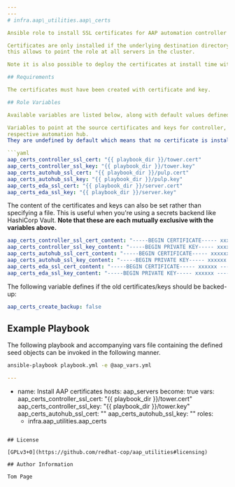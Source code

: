 ```yaml
---
---
# infra.aap\_utilities.aap\_certs

Ansible role to install SSL certificates for AAP automation controller and/or automation hub and/or EDA controller.

Certificates are only installed if the underlying destination directory does already exist,
this allows to point the role at all servers in the cluster.

Note it is also possible to deploy the certificates at install time with the proper inventory variables.

## Requirements

The certificates must have been created with certificate and key.

## Role Variables

Available variables are listed below, along with default values defined (see [defaults](defaults/main.yml)).

Variables to point at the source certificates and keys for controller,
respective automation hub.
They are undefined by default which means that no certificate is installed:

```yaml
aap_certs_controller_ssl_cert: "{{ playbook_dir }}/tower.cert"
aap_certs_controller_ssl_key: "{{ playbook_dir }}/tower.key"
aap_certs_autohub_ssl_cert: "{{ playbook_dir }}/pulp.cert"
aap_certs_autohub_ssl_key: "{{ playbook_dir }}/pulp.key"
aap_certs_eda_ssl_cert: "{{ playbook_dir }}/server.cert"
aap_certs_eda_ssl_key: "{{ playbook_dir }}/server.key"

```

The content of the certificates and keys can also be set rather than specifying a file.
This is useful when you're using a secrets backend like HashiCorp Vault.
**Note that these are each mutually exclusive with the variables above.**

```yaml
aap_certs_controller_ssl_cert_content: "-----BEGIN CERTIFICATE----- xxxxxx -----END CERTIFICATE-----"
aap_certs_controller_ssl_key_content: "-----BEGIN PRIVATE KEY----- xxxxxx -----END PRIVATE KEY-----"
aap_certs_autohub_ssl_cert_content: "-----BEGIN CERTIFICATE----- xxxxxx -----END CERTIFICATE-----"
aap_certs_autohub_ssl_key_content: "-----BEGIN PRIVATE KEY----- xxxxxx -----END PRIVATE KEY-----"
aap_certs_eda_ssl_cert_content: "-----BEGIN CERTIFICATE----- xxxxxx -----END CERTIFICATE-----"
aap_certs_eda_ssl_key_content: "-----BEGIN PRIVATE KEY----- xxxxxx -----END PRIVATE KEY-----"

```

The following variable defines if the old certificates/keys should be backed-up:

```yaml
aap_certs_create_backup: false
```

## Example Playbook

The following playbook and accompanying vars file containing the defined seed objects can be invoked in the following manner.

```sh
ansible-playbook playbook.yml -e @aap_vars.yml
```

```yaml
---
```

- name: Install AAP certificates
  hosts: aap_servers
  become: true
  vars:
    aap_certs_controller_ssl_cert: "{{ playbook_dir }}/tower.cert"
    aap_certs_controller_ssl_key: "{{ playbook_dir }}/tower.key"
    aap_certs_autohub_ssl_cert: ""
    aap_certs_autohub_ssl_key: ""
  roles:
    - infra.aap_utilities.aap_certs
```

## License

[GPLv3+0](https://github.com/redhat-cop/aap_utilities#licensing)

## Author Information

Tom Page
